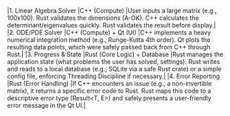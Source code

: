 |1. Linear Algebra Solver	|C++ (Compute)	|User inputs a large matrix (e.g., 100x100). Rust validates the dimensions (A-OK). C++ calculates the determinant/eigenvalues quickly. Rust validates the result before display.|
|2. ODE/PDE Solver	|C++ (Compute) + Qt (UI)	|C++ implements a heavy numerical integration method (e.g., Runge-Kutta 4th order). Qt plots the resulting data points, which were safely passed back from C++ through Rust.|
|3. Progress & State	|Rust (Core Logic) + Database	|Rust manages the application state (what problems the user has solved, settings). Rust writes and reads to a local database (e.g., SQLite via a safe Rust crate) or a simple config file, enforcing Threading Discipline if necessary.|
|4. Error Reporting	|Rust (Error Handling)	|If C++ encounters an issue (e.g., a non-invertible matrix), it returns a specific error code to Rust. Rust maps this code to a descriptive error type (Result<T, E>) and safely presents a user-friendly error message in the Qt UI.|
